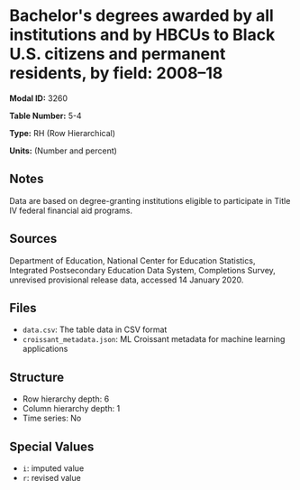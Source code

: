 # Bachelor's degrees awarded by all institutions and by HBCUs to Black U.S. citizens and permanent residents, by field: 2008–18

**Modal ID:** 3260

**Table Number:** 5-4

**Type:** RH (Row Hierarchical)

**Units:** (Number and percent)

## Notes

Data are based on degree-granting institutions eligible to participate in Title IV federal financial aid programs.

## Sources

Department of Education, National Center for Education Statistics, Integrated Postsecondary Education Data System, Completions Survey, unrevised provisional release data, accessed 14 January 2020.

## Files

- `data.csv`: The table data in CSV format
- `croissant_metadata.json`: ML Croissant metadata for machine learning applications

## Structure

- Row hierarchy depth: 6
- Column hierarchy depth: 1
- Time series: No

## Special Values

- `i`: imputed value
- `r`: revised value
